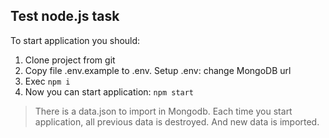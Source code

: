 ## Test node.js task

To start application you should:
1. Clone project from git
2. Copy file .env.example to .env. Setup .env: change MongoDB url
3. Exec `npm i`
4. Now you can start application: `npm start`

> There is a data.json to import in Mongodb. Each time you start application, all previous data is destroyed. And new data is imported.